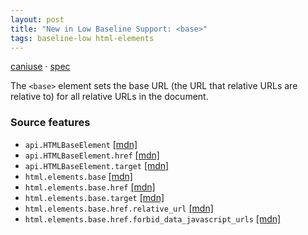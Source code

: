 ```yaml
---
layout: post
title: "New in Low Baseline Support: <base>"
tags: baseline-low html-elements
---
```


[caniuse](https://caniuse.com/?search=base) · [spec](https://html.spec.whatwg.org/multipage/semantics.html#the-base-element)

The `<base>` element sets the base URL (the URL that relative URLs are relative to) for all relative URLs in the document.

### Source features

- ``api.HTMLBaseElement`` [[mdn]](https://https://developer.mozilla.org/en-US/search?q=api.HTMLBaseElement)
- ``api.HTMLBaseElement.href`` [[mdn]](https://https://developer.mozilla.org/en-US/search?q=api.HTMLBaseElement.href)
- ``api.HTMLBaseElement.target`` [[mdn]](https://https://developer.mozilla.org/en-US/search?q=api.HTMLBaseElement.target)
- ``html.elements.base`` [[mdn]](https://https://developer.mozilla.org/en-US/search?q=html.elements.base)
- ``html.elements.base.href`` [[mdn]](https://https://developer.mozilla.org/en-US/search?q=html.elements.base.href)
- ``html.elements.base.target`` [[mdn]](https://https://developer.mozilla.org/en-US/search?q=html.elements.base.target)
- ``html.elements.base.href.relative_url`` [[mdn]](https://https://developer.mozilla.org/en-US/search?q=html.elements.base.href.relative_url)
- ``html.elements.base.href.forbid_data_javascript_urls`` [[mdn]](https://https://developer.mozilla.org/en-US/search?q=html.elements.base.href.forbid_data_javascript_urls)
